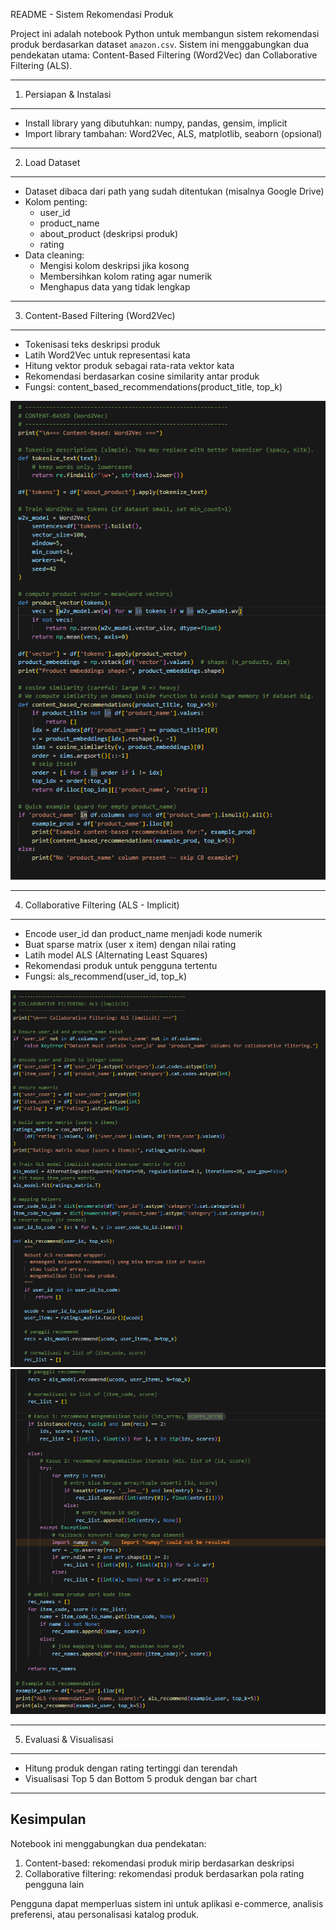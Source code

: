 README - Sistem Rekomendasi Produk

Project ini adalah notebook Python untuk membangun sistem rekomendasi produk
berdasarkan dataset `amazon.csv`. Sistem ini menggabungkan dua pendekatan utama:
Content-Based Filtering (Word2Vec) dan Collaborative Filtering (ALS).

------------------------------------------------------------
1. Persiapan & Instalasi
------------------------------------------------------------
- Install library yang dibutuhkan: numpy, pandas, gensim, implicit
- Import library tambahan: Word2Vec, ALS, matplotlib, seaborn (opsional)

------------------------------------------------------------
2. Load Dataset
------------------------------------------------------------
- Dataset dibaca dari path yang sudah ditentukan (misalnya Google Drive)
- Kolom penting: 
  * user_id
  * product_name
  * about_product (deskripsi produk)
  * rating
- Data cleaning:
  * Mengisi kolom deskripsi jika kosong
  * Membersihkan kolom rating agar numerik
  * Menghapus data yang tidak lengkap

------------------------------------------------------------
3. Content-Based Filtering (Word2Vec)
------------------------------------------------------------
- Tokenisasi teks deskripsi produk
- Latih Word2Vec untuk representasi kata
- Hitung vektor produk sebagai rata-rata vektor kata
- Rekomendasi berdasarkan cosine similarity antar produk
- Fungsi: content_based_recommendations(product_title, top_k)

![content based filtering](assets/cbf.png)

------------------------------------------------------------
4. Collaborative Filtering (ALS - Implicit)
------------------------------------------------------------
- Encode user_id dan product_name menjadi kode numerik
- Buat sparse matrix (user x item) dengan nilai rating
- Latih model ALS (Alternating Least Squares)
- Rekomendasi produk untuk pengguna tertentu
- Fungsi: als_recommend(user_id, top_k)

![colaborative filtering 1](assets/als.png)
![colaborative filtering 2](assets/als2.png)

------------------------------------------------------------
5. Evaluasi & Visualisasi
------------------------------------------------------------
- Hitung produk dengan rating tertinggi dan terendah
- Visualisasi Top 5 dan Bottom 5 produk dengan bar chart

------------------------------------------------------------
Kesimpulan
------------------------------------------------------------
Notebook ini menggabungkan dua pendekatan:
1. Content-based: rekomendasi produk mirip berdasarkan deskripsi
2. Collaborative filtering: rekomendasi produk berdasarkan pola rating pengguna lain

Pengguna dapat memperluas sistem ini untuk aplikasi e-commerce, analisis preferensi, atau personalisasi katalog produk.

